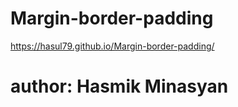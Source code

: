 # Margin-border-padding

https://hasul79.github.io/Margin-border-padding/

# author: Hasmik Minasyan
